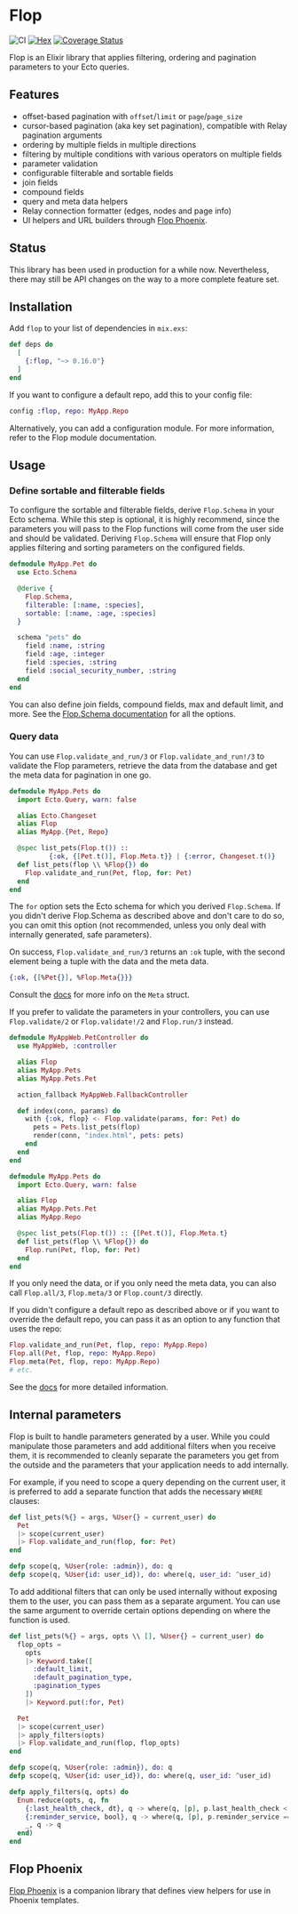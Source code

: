 # Flop

![CI](https://github.com/woylie/flop/workflows/CI/badge.svg) [![Hex](https://img.shields.io/hexpm/v/flop)](https://hex.pm/packages/flop) [![Coverage Status](https://coveralls.io/repos/github/woylie/flop/badge.svg)](https://coveralls.io/github/woylie/flop)

Flop is an Elixir library that applies filtering, ordering and pagination
parameters to your Ecto queries.

## Features

- offset-based pagination with `offset`/`limit` or `page`/`page_size`
- cursor-based pagination (aka key set pagination), compatible with Relay pagination arguments
- ordering by multiple fields in multiple directions
- filtering by multiple conditions with various operators on multiple fields
- parameter validation
- configurable filterable and sortable fields
- join fields
- compound fields
- query and meta data helpers
- Relay connection formatter (edges, nodes and page info)
- UI helpers and URL builders through [Flop Phoenix](https://hex.pm/packages/flop_phoenix).

## Status

This library has been used in production for a while now. Nevertheless, there
may still be API changes on the way to a more complete feature set.

## Installation

Add `flop` to your list of dependencies in `mix.exs`:

```elixir
def deps do
  [
    {:flop, "~> 0.16.0"}
  ]
end
```

If you want to configure a default repo, add this to your config file:

```elixir
config :flop, repo: MyApp.Repo
```

Alternatively, you can add a configuration module. For more information, refer
to the Flop module documentation.

## Usage

### Define sortable and filterable fields

To configure the sortable and filterable fields, derive `Flop.Schema` in your
Ecto schema. While this step is optional, it is highly recommend, since the
parameters you will pass to the Flop functions will come from the user side and
should be validated. Deriving `Flop.Schema` will ensure that Flop only
applies filtering and sorting parameters on the configured fields.

```elixir
defmodule MyApp.Pet do
  use Ecto.Schema

  @derive {
    Flop.Schema,
    filterable: [:name, :species],
    sortable: [:name, :age, :species]
  }

  schema "pets" do
    field :name, :string
    field :age, :integer
    field :species, :string
    field :social_security_number, :string
  end
end
```

You can also define join fields, compound fields, max and default limit, and
more. See the [Flop.Schema documentation](https://hexdocs.pm/flop/Flop.Schema.html)
for all the options.

### Query data

You can use `Flop.validate_and_run/3` or `Flop.validate_and_run!/3` to validate
the Flop parameters, retrieve the data from the database and get the meta data
for pagination in one go.

```elixir
defmodule MyApp.Pets do
  import Ecto.Query, warn: false

  alias Ecto.Changeset
  alias Flop
  alias MyApp.{Pet, Repo}

  @spec list_pets(Flop.t()) ::
          {:ok, {[Pet.t()], Flop.Meta.t}} | {:error, Changeset.t()}
  def list_pets(flop \\ %Flop{}) do
    Flop.validate_and_run(Pet, flop, for: Pet)
  end
end
```

The `for` option sets the Ecto schema for which you derived `Flop.Schema`. If
you didn't derive Flop.Schema as described above and don't care to do so,
you can omit this option (not recommended, unless you only deal with internally
generated, safe parameters).

On success, `Flop.validate_and_run/3` returns an `:ok` tuple, with the second
element being a tuple with the data and the meta data.

```elixir
{:ok, {[%Pet{}], %Flop.Meta{}}}
```

Consult the [docs](https://hexdocs.pm/flop/Flop.Meta.html) for more info on the
`Meta` struct.

If you prefer to validate the parameters in your controllers, you can use
`Flop.validate/2` or `Flop.validate!/2` and `Flop.run/3` instead.

```elixir
defmodule MyAppWeb.PetController do
  use MyAppWeb, :controller

  alias Flop
  alias MyApp.Pets
  alias MyApp.Pets.Pet

  action_fallback MyAppWeb.FallbackController

  def index(conn, params) do
    with {:ok, flop} <- Flop.validate(params, for: Pet) do
      pets = Pets.list_pets(flop)
      render(conn, "index.html", pets: pets)
    end
  end
end

defmodule MyApp.Pets do
  import Ecto.Query, warn: false

  alias Flop
  alias MyApp.Pets.Pet
  alias MyApp.Repo

  @spec list_pets(Flop.t()) :: {[Pet.t()], Flop.Meta.t}
  def list_pets(flop \\ %Flop{}) do
    Flop.run(Pet, flop, for: Pet)
  end
end
```

If you only need the data, or if you only need the meta data, you can also
call `Flop.all/3`, `Flop.meta/3` or `Flop.count/3` directly.

If you didn't configure a default repo as described above or if you want to
override the default repo, you can pass it as an option to any function that
uses the repo:

```elixir
Flop.validate_and_run(Pet, flop, repo: MyApp.Repo)
Flop.all(Pet, flop, repo: MyApp.Repo)
Flop.meta(Pet, flop, repo: MyApp.Repo)
# etc.
```

See the [docs](https://hexdocs.pm/flop/readme.html) for more detailed
information.

## Internal parameters

Flop is built to handle parameters generated by a user. While you could
manipulate those parameters and add additional filters when you receive them, it
is recommended to cleanly separate the parameters you get from the outside and
the parameters that your application needs to add internally.

For example, if you need to scope a query depending on the current user, it is
preferred to add a separate function that adds the necessary `WHERE` clauses:

```elixir
def list_pets(%{} = args, %User{} = current_user) do
  Pet
  |> scope(current_user)
  |> Flop.validate_and_run(flop, for: Pet)
end

defp scope(q, %User{role: :admin}), do: q
defp scope(q, %User{id: user_id}), do: where(q, user_id: ^user_id)
```

To add additional filters that can only be used internally without exposing them
to the user, you can pass them as a separate argument. You can use the same
argument to override certain options depending on where the function is used.

```elixir
def list_pets(%{} = args, opts \\ [], %User{} = current_user) do
  flop_opts =
    opts
    |> Keyword.take([
      :default_limit,
      :default_pagination_type,
      :pagination_types
    ])
    |> Keyword.put(:for, Pet)

  Pet
  |> scope(current_user)
  |> apply_filters(opts)
  |> Flop.validate_and_run(flop, flop_opts)
end

defp scope(q, %User{role: :admin}), do: q
defp scope(q, %User{id: user_id}), do: where(q, user_id: ^user_id)

defp apply_filters(q, opts) do
  Enum.reduce(opts, q, fn
    {:last_health_check, dt}, q -> where(q, [p], p.last_health_check < ^dt)
    {:reminder_service, bool}, q -> where(q, [p], p.reminder_service == ^bool)
    _, q -> q
  end)
end
```

## Flop Phoenix

[Flop Phoenix](https://hex.pm/packages/flop_phoenix) is a companion library that
defines view helpers for use in Phoenix templates.

